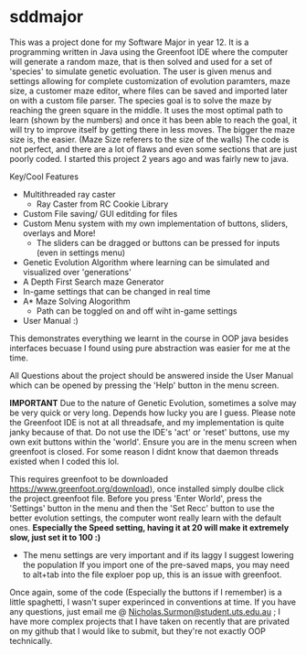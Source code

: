 # sddmajor

This was a project done for my Software Major in year 12. It is a programming written in Java using the Greenfoot IDE where the computer will generate a random maze, that is then solved and used for a set of 'species' to simulate genetic evoluation. The user is given menus and settings allowing for complete customization of evolution paramters, maze size, a customer maze editor, where files can be saved and imported later on with a custom file parser.
The species goal is to solve the maze by reaching the green square in the middle. It uses the most optimal path to learn (shown by the numbers) and once it has been able to reach the goal, it will try to improve itself by getting there in less moves. The bigger the maze size is, the easier. (Maze Size referers to the size of the walls)
The code is not perfect, and there are a lot of flaws and even some sections that are just poorly coded. I started this project 2 years ago and was fairly new to java. 


Key/Cool Features
- Multithreaded ray caster 
  - Ray Caster from RC Cookie Library 
- Custom File saving/ GUI editding for files
- Custom Menu system with my own implementation of buttons, sliders, overlays and More!
  - The sliders can be dragged or buttons can be pressed for inputs (even in settings menu)
- Genetic Evolution Algorithm where learning can be simulated and visualized over 'generations'
- A Depth First Search maze Generator
- In-game settings that can be changed in real time
- A* Maze Solving Alogorithm 
  - Path can be toggled on and off wiht in-game settings
- User Manual :)

This demonstrates everything we learnt in the course in OOP java besides interfaces becuase I found using pure abstraction was easier for me at the time. 


All Questions about the project should be answered inside the User Manual which can be opened by pressing the 'Help' button in the menu screen.


**<h>IMPORTANT</h>**
Due to the nature of Genetic Evolution, sometimes a solve may be very quick or very long. Depends how lucky you are I guess. 
Please note the Greenfoot IDE is not at all threadsafe, and my implementation is quite janky because of that. Do not use the IDE's 'act' or 'reset' buttons, use my own exit buttons within the 'world'. 
Ensure you are in the menu screen when greenfoot is closed. For some reason I didnt know that daemon threads existed when I coded this lol.

This requires greenfoot to be downloaded https://www.greenfoot.org/download), once installed simply doulbe click the project.greenfoot file. 
Before you press 'Enter World', press the 'Settings' button in the menu and then the 'Set Recc' button to use the better evolution settings, the computer wont really learn with the default ones. 
**Especially the Speed setting, having it at 20 will make it extremely slow, just set it to 100 :)**
- The menu settings are very important and if its laggy I suggest lowering the population
If you import one of the pre-saved maps, you may need to alt+tab into the file exploer pop up, this is an issue with greenfoot. 

Once again, some of the code (Especially the buttons if I remember) is a little spaghetti, I wasn't super experinced in conventions at time. 
If you have any questions, just email me @ Nicholas.Surmon@student.uts.edu.au ; I have more complex projects that I have taken on recently that are privated on my github that I would like to submit, but they're not exactly OOP technically. 

